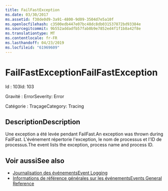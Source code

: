 ```yaml
---
title: FailFastException
ms.date: 03/30/2017
ms.assetid: f30de0d9-3a91-4800-9d09-3504d7e5a10f
ms.openlocfilehash: c3500edb447e07bc48dc8db031537872bd93384e
ms.sourcegitcommit: 9b552addadfb57fab0b9e7852ed4f1f1b8a42f8e
ms.translationtype: MT
ms.contentlocale: fr-FR
ms.lasthandoff: 04/23/2019
ms.locfileid: "61969609"
---
```

# <a name="failfastexception"></a><span data-ttu-id="ec603-102">FailFastException</span><span class="sxs-lookup"><span data-stu-id="ec603-102">FailFastException</span></span>
<span data-ttu-id="ec603-103">Id : 103</span><span class="sxs-lookup"><span data-stu-id="ec603-103">Id: 103</span></span>  
  
 <span data-ttu-id="ec603-104">Gravité : Error</span><span class="sxs-lookup"><span data-stu-id="ec603-104">Severity: Error</span></span>  
  
 <span data-ttu-id="ec603-105">Catégorie : Traçage</span><span class="sxs-lookup"><span data-stu-id="ec603-105">Category: Tracing</span></span>  
  
## <a name="description"></a><span data-ttu-id="ec603-106">Description</span><span class="sxs-lookup"><span data-stu-id="ec603-106">Description</span></span>  
 <span data-ttu-id="ec603-107">Une exception a été levée pendant FailFast.</span><span class="sxs-lookup"><span data-stu-id="ec603-107">An exception was thrown during FailFast.</span></span> <span data-ttu-id="ec603-108">L'événement répertorie l'exception, le nom de processus et l'ID de processus.</span><span class="sxs-lookup"><span data-stu-id="ec603-108">The event lists the exception, process name and process ID.</span></span>  
  
## <a name="see-also"></a><span data-ttu-id="ec603-109">Voir aussi</span><span class="sxs-lookup"><span data-stu-id="ec603-109">See also</span></span>

- [<span data-ttu-id="ec603-110">Journalisation des événements</span><span class="sxs-lookup"><span data-stu-id="ec603-110">Event Logging</span></span>](../../../../../docs/framework/wcf/diagnostics/event-logging/index.md)
- [<span data-ttu-id="ec603-111">Informations de référence générales sur les événements</span><span class="sxs-lookup"><span data-stu-id="ec603-111">Events General Reference</span></span>](../../../../../docs/framework/wcf/diagnostics/event-logging/events-general-reference.md)
